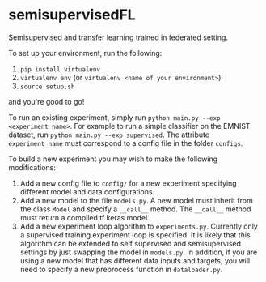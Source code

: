 # semisupervisedFL
Semisupervised and transfer learning trained in federated setting.

To set up your environment, run the following:
1. `pip install virtualenv`
2. `virtualenv env` (or `virtualenv <name of your environment>`)
3. `source setup.sh` 

and you're good to go!

To run an existing experiment, simply run `python main.py --exp <experiment_name>`. For example to run a simple classifier on the EMNIST dataset, run `python main.py --exp supervised`. The attribute `experiment_name` must correspond to a config file in the folder `configs`. 

To build a new experiment you may wish to make the following modifications:
1. Add a new config file to `config/` for a new experiment specifying different model and data configurations.
2. Add a new model to the file `models.py`. A new model must inherit from the class `Model` and specify a `__call__` method. The `__call__` method must return a compiled tf keras model.
3. Add a new experiment loop algorithm to `experiments.py`. Currently only a supervised training experiment loop is specified. It is likely that this algorithm can be extended to self supervised and semisupervised settings by just swapping the model in `models.py`. In addition, if you are using a new model that has different data inputs and targets, you will need to specify a new preprocess function in `dataloader.py`. 
